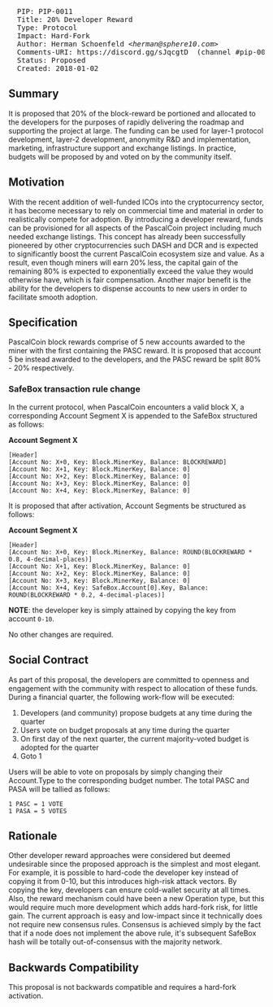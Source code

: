 <pre>
  PIP: PIP-0011
  Title: 20% Developer Reward
  Type: Protocol
  Impact: Hard-Fork
  Author: Herman Schoenfeld <i>&lt;herman@sphere10.com&gt;</i>
  Comments-URI: https://discord.gg/sJqcgtD  (channel #pip-0011)
  Status: Proposed
  Created: 2018-01-02
</pre>

## Summary

It is proposed that 20% of the block-reward be portioned and allocated to the developers for the purposes of rapidly delivering the roadmap and supporting the project at large. The funding can be used for layer-1 protocol development, layer-2 development, anonymity R&D and implementation, marketing, infrastructure support and exchange listings. In practice, budgets will be proposed by and voted on by the community itself.

## Motivation

With the recent addition of well-funded ICOs into the cryptocurrency sector, it has become necessary to rely on commercial time and material in order to realistically compete for adoption. By introducing a developer reward, funds can be provisioned for all aspects of the PascalCoin project including much needed exchange listings. This concept has already been successfully pioneered by other cryptocurrencies such DASH and DCR and is expected to significantly boost the current PascalCoin ecosystem size and value. As a result, even though miners will earn 20% less, the capital gain of the remaining 80% is expected to exponentially exceed the value they would otherwise have, which is fair compensation. Another major benefit is the ability for the developers to dispense accounts to new users in order to facilitate smooth adoption.

## Specification

PascalCoin block rewards comprise of 5 new accounts awarded to the miner with the first containing the PASC reward. It is proposed that account 5 be instead awarded to the developers, and the PASC reward be split 80% - 20% respectively.

### SafeBox transaction rule change

In the current protocol, when PascalCoin encounters a valid block X, a corresponding Account Segment X is appended to the SafeBox structured as follows:

**Account Segment X**
```
[Header]
[Account No: X+0, Key: Block.MinerKey, Balance: BLOCKREWARD]
[Account No: X+1, Key: Block.MinerKey, Balance: 0]
[Account No: X+2, Key: Block.MinerKey, Balance: 0]
[Account No: X+3, Key: Block.MinerKey, Balance: 0]
[Account No: X+4, Key: Block.MinerKey, Balance: 0]
```

It is proposed that after activation, Account Segments be structured as follows:

**Account Segment X**
```
[Header]
[Account No: X+0, Key: Block.MinerKey, Balance: ROUND(BLOCKREWARD * 0.8, 4-decimal-places)]
[Account No: X+1, Key: Block.MinerKey, Balance: 0]
[Account No: X+2, Key: Block.MinerKey, Balance: 0]
[Account No: X+3, Key: Block.MinerKey, Balance: 0]
[Account No: X+4, Key: SafeBox.Account[0].Key, Balance: ROUND(BLOCKREWARD * 0.2, 4-decimal-places)]
```

**NOTE**: the developer key is simply attained by copying the key from account ```0-10```.

No other changes are required. 

## Social Contract

As part of this proposal, the developers are committed to openness and engagement with the community with respect to allocation of these funds. During a financial quarter, the following work-flow will be executed:
1. Developers (and community) propose budgets at any time during the quarter
2. Users vote on budget proposals at any time during the quarter
3. On first day of the next quarter, the current majority-voted budget is adopted for the quarter
4. Goto 1

Users will be able to vote on proposals by simply changing their Account.Type to the corresponding budget number. The total PASC and PASA will be tallied as follows:
```
1 PASC = 1 VOTE
1 PASA = 5 VOTES
```

## Rationale

Other developer reward approaches were considered but deemed undesirable since the proposed approach is the simplest and most elegant. For example, it is possible to hard-code the developer key instead of copying it from 0-10, but this introduces high-risk attack vectors. By copying the key, developers can ensure cold-wallet security at all times. Also, the reward mechanism could have been a new Operation type, but this would require much more development which adds hard-fork risk, for little gain. The current approach is easy and low-impact since it technically does not require new consensus rules. Consensus is achieved simply by the fact that if a node does not implement the above rule, it's subsequent SafeBox hash will be totally out-of-consensus with the majority network.

## Backwards Compatibility

This proposal is not backwards compatible and requires a hard-fork activation.